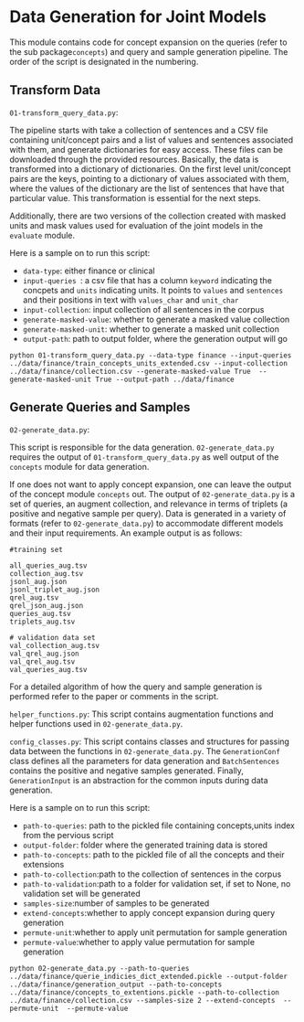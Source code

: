 # Data Generation for Joint Models
This module contains code for concept expansion on the queries (refer to the sub package`concepts`) and
query and sample generation pipeline. The order of the script is designated in the numbering.

## Transform Data
`01-transform_query_data.py`:

The pipeline starts with take a collection of sentences
and a CSV file containing unit/concept pairs and a list of values and sentences associated with them,
and generate dictionaries for easy access.
These files can be downloaded through the provided resources.
Basically, the data is transformed into a dictionary of dictionaries.
On the first level unit/concept pairs are the keys, pointing to a dictionary of values
associated with them, where the values of the dictionary are the list of sentences that
have that particular value.
This transformation is essential for the next steps.

Additionally, there are two versions of the collection created with masked units and
mask values used for evaluation of the joint models in the `evaluate` module.

Here is a sample on to run this script:
* `data-type`: either finance or clinical 
* `input-queries `: a csv file that has a column `keyword` indicating the concpets and `units` indicating units. It points to `values` and `sentences` and their positions in text with `values_char` and `unit_char`
* `input-collection`: input collection of all sentences in the corpus
* `generate-masked-value`: whether to generate a masked value collection
* `generate-masked-unit`: whether to generate a masked unit collection
* `output-path`: path to output folder, where the generation output will go
```
python 01-transform_query_data.py --data-type finance --input-queries ../data/finance/train_concepts_units_extended.csv --input-collection ../data/finance/collection.csv --generate-masked-value True  --generate-masked-unit True --output-path ../data/finance
```

## Generate Queries and Samples
`02-generate_data.py`:

This script is responsible for the data generation.
`02-generate_data.py` requires the output of `01-transform_query_data.py`  as well output of
the `concepts` module for data generation.

If one does not want to apply concept expansion, one can leave the output of the concept module `concepts` out.
The output of `02-generate_data.py` is a set of queries, an augment collection, and relevance in
terms of triplets (a positive and negative sample per query).
Data is generated in a variety of formats (refer to `02-generate_data.py`) to accommodate different
models and their input requirements.
An example output is as follows:
```
#training set 

all_queries_aug.tsv
collection_aug.tsv
jsonl_aug.json
jsonl_triplet_aug.json
qrel_aug.tsv
qrel_json_aug.json
queries_aug.tsv
triplets_aug.tsv

# validation data set 
val_collection_aug.tsv
val_qrel_aug.json
val_qrel_aug.tsv
val_queries_aug.tsv
```
For a detailed algorithm of how the query and sample generation is performed refer to the paper or comments
in the script.

`helper_functions.py`:
This script contains augmentation functions and helper functions used in `02-generate_data.py`.

`config_classes.py`:
This script contains classes and structures for passing data between the functions in `02-generate_data.py`.
The `GenerationConf` class defines all the parameters for data generation and `BatchSentences`
contains the positive and negative samples generated. Finally, `GenerationInput` is an abstraction
for the common inputs during data generation.

Here is a sample on to run this script: 
* `path-to-queries`: path to the pickled file containing concepts,units index from the pervious script
* `output-folder`: folder where the generated training data is stored
* `path-to-concepts`: path to the pickled file of all the concepts and their extensions
* `path-to-collection`:path to the collection of sentences in the corpus
* `path-to-validation`:path to a folder for validation set, if set to None, no validation set will be generated
* `samples-size`:number of samples to be generated
* `extend-concepts`:whether to apply concept expansion during query generation
* `permute-unit`:whether to apply unit permutation for sample generation
* `permute-value`:whether to apply value permutation for sample generation
```
python 02-generate_data.py --path-to-queries ../data/finance/querie_indicies_dict_extended.pickle --output-folder ../data/finance/generation_output --path-to-concepts ../data/finance/concepts_to_extentions.pickle --path-to-collection ../data/finance/collection.csv --samples-size 2 --extend-concepts  --permute-unit  --permute-value 
```